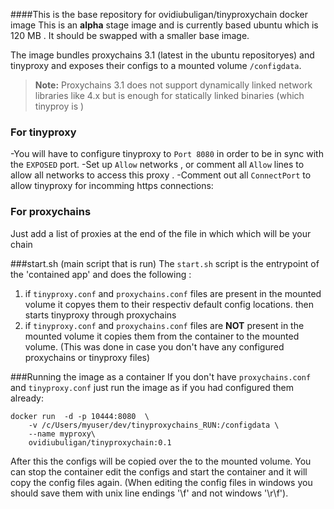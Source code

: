 
####This is the base repository for ovidiubuligan/tinyproxychain docker image
This is an **alpha** stage image and is currently  based ubuntu which is 120 MB . It should be swapped with  a smaller base image.
 
 The image bundles proxychains 3.1 (latest in the ubuntu repositoryes) and tinyproxy and exposes their configs to a mounted volume `/configdata`.

> **Note:**  Proxychains 3.1 does not support dynamically  linked network
> libraries like 4.x but is enough for statically linked binaries (which
> tinyproy is )

### For tinyproxy
-You will have to configure tinyproxy to `Port 8080` in order to be in sync with the `EXPOSED` port.
-Set up `Allow` networks , or comment all `Allow` lines to allow all networks to access this proxy .
-Comment out all `ConnectPort` to allow tinyproxy for incomming https connections:

### For proxychains
Just add a list of proxies at the end of the file in which which will be your chain

###start.sh (main script that is run)
 The `start.sh` script is the entrypoint of the 'contained app' and does the following :
	 

 1. if `tinyproxy.conf` and `proxychains.conf` files are present in the mounted volume it copyes them to their respectiv default config locations. then starts tinyproxy through proxychains
 2. if `tinyproxy.conf` and `proxychains.conf` files are **NOT** present in the mounted volume it copies them from the container to the mounted volume. (This was done in case you don't have any configured proxychains or tinyproxy files)


###Running the image as a container
If you don't have `proxychains.conf`  and `tinyproxy.conf` just run the image as if you had configured them already:

```
docker run  -d -p 10444:8080  \
	-v /c/Users/myuser/dev/tinyproxychains_RUN:/configdata \
	--name myproxy\
	ovidiubuligan/tinyproxychain:0.1
```

After this  the configs will be copied over the to the mounted volume. You can stop the container edit the configs and start the container and  it will copy the config files again. (When editing the config files in windows you should save them with unix line endings '\f' and not windows '\r\f'). 